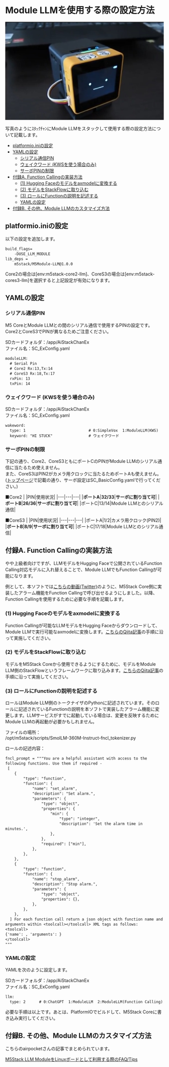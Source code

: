 
# Module LLMを使用する際の設定方法
![](../images/module_llm.jpg)

写真のようにｽﾀｯｸﾁｬﾝにModule LLMをスタックして使用する際の設定方法について記載します。

- [platformio.iniの設定](#platformioiniの設定)
- [YAMLの設定](#yamlの設定)
  - [シリアル通信PIN](#シリアル通信pin)
  - [ウェイクワード (KWSを使う場合のみ)](#ウェイクワード-kwsを使う場合のみ)
  - [サーボPINの制限](#サーボpinの制限)
- [付録A. Function Callingの実装方法](#付録a-function-callingの実装方法)
  - [(1) Hugging Faceのモデルをaxmodelに変換する](#1-hugging-faceのモデルをaxmodelに変換する)
  - [(2) モデルをStackFlowに取り込む](#2-モデルをstackflowに取り込む)
  - [(3) ロールにFunctionの説明を記述する](#3-ロールにfunctionの説明を記述する)
  - [YAMLの設定](#yamlの設定-1)
- [付録B. その他、Module LLMのカスタマイズ方法](#付録b-その他module-llmのカスタマイズ方法)


## platformio.iniの設定
以下の設定を追加します。

```
build_flags=
    -DUSE_LLM_MODULE
lib_deps =
    m5stack/M5Module-LLM@1.0.0
```

Core2の場合は[env:m5stack-core2-llm]、CoreS3の場合は[env:m5stack-cores3-llm]を選択すると上記設定が有効になります。

## YAMLの設定

### シリアル通信PIN
M5 CoreとModule LLMとの間のシリアル通信で使用するPINの設定です。  
Core2とCoreS3でPINが異なるためご注意ください。

SDカードフォルダ：/app/AiStackChanEx  
ファイル名：SC_ExConfig.yaml

```
moduleLLM:
  # Serial Pin
  # Core2 Rx:13,Tx:14
  # CoreS3 Rx:18,Tx:17
  rxPin: 13
  txPin: 14
```

### ウェイクワード (KWSを使う場合のみ)

SDカードフォルダ：/app/AiStackChanEx  
ファイル名：SC_ExConfig.yaml

```
wakeword:
  type: 1                            # 0:SimpleVox  1:ModuleLLM(KWS)
  keyword: "HI STUCK"                # ウェイクワード
```

### サーボPINの制限
下記の通り、Core2、CoreS3ともにポートCのPINがModule LLMのシリアル通信に当たるため使えません。  
また、CoreS3はPIN2がカメラ用クロックに当たるためポートAも使えません。  
([トップページ](../README.md)で記載の通り、サーボ設定はSC_BasicConfig.yamlで行ってください。)

■Core2
| |PIN|使用状況|
|---|---|---|
|**ポートA**|**32/33**|**サーボに割り当て可**|
|**ボートB**|**26/36**|**サーボに割り当て可**|
|ポートC|13/14|Module LLMとのシリアル通信|

■CoreS3
| |PIN|使用状況|
|---|---|---|
|ポートA|1/2|カメラ用クロック(PIN2)|
|**ボートB**|**8/9**|**サーボに割り当て可**|
|ポートC|17/18|Module LLMとのシリアル通信|

## 付録A. Function Callingの実装方法
やや上級者向けですが、LLMモデルをHugging Faceで公開されているFunction Calling対応モデルに入れ替えることで、Module LLMでもFunction Callingが可能になります。

例として、本ソフトでは[こちらの動画(Twitter)](https://x.com/motoh_tw/status/1895120657182269737)のように、M5Stack Core側に実装したアラーム機能をFunction Callingで呼び出せるようにしました。以降、Function Callingを使用するために必要な手順を記載します。

### (1) Hugging Faceのモデルをaxmodelに変換する
Function Callingが可能なLLMモデルをHugging Faceからダウンロードして、Module LLMで実行可能なaxmodelに変換します。[こちらのQiita記事](https://qiita.com/motoh_qiita/items/1b0882e507e803982753)の手順に沿って実施してください。  

### (2) モデルをStackFlowに取り込む
モデルをM5Stack Coreから使用できるようにするために、モデルをModule LLM側のStackFlowというフレームワークに取り込みます。[こちらのQiita記事](https://qiita.com/motoh_qiita/items/772464595e414711bbc9)の手順に沿って実施してください。  

### (3) ロールにFunctionの説明を記述する
ロールはModule LLM側のトークナイザのPythonに記述されています。そのロールに記述されているFunctionの説明を本ソフトで実装したアラーム機能に変更します。LLMサービスがすでに起動している場合は、変更を反映するためにModule LLMの再起動が必要かもしれません。

ファイルの場所：  
/opt/m5stack/scripts/SmolLM-360M-Instruct-fncl_tokenizer.py

ロールの記述内容：

```
fncl_prompt = """You are a helpful assistant with access to the following functions. Use them if required -
 [
    {
        "type": "function",
        "function": {
            "name": "set_alarm",
            "description": "Set alarm.",
            "parameters": {
                "type": "object",
                "properties": {
                    "min": {
                        "type": "integer",
                        "description": 'Set the alarm time in minutes.',
                    },
                },
                "required": ["min"],
            },
        },
    },
    {
        "type": "function",
        "function": {
            "name": "stop_alarm",
            "description": "Stop alarm.",
            "parameters": {
                "type": "object",
                "properties": {},
            },
        },
    },
  ] For each function call return a json object with function name and arguments within <toolcall></toolcall> XML tags as follows:
<toolcall>
{'name': , 'arguments': }
</toolcall>
"""
```

### YAMLの設定
YAMLを次のように設定します。

SDカードフォルダ：/app/AiStackChanEx  
ファイル名：SC_ExConfig.yaml
```
llm:
  type: 2      # 0:ChatGPT  1:ModuleLLM  2:ModuleLLM(Function Calling)
```

必要な手順は以上です。あとは、PlatformIOでビルドして、M5Stack Coreに書き込み実行してください。

## 付録B. その他、Module LLMのカスタマイズ方法
こちらのairpocketさんの記事でまとめられています。

[M5Stack LLM ModuleをLinuxボードとして利用する際のFAQ/Tips](https://elchika.com/article/0e41a4a7-eecc-471e-a259-4fc8d710c26a/)
